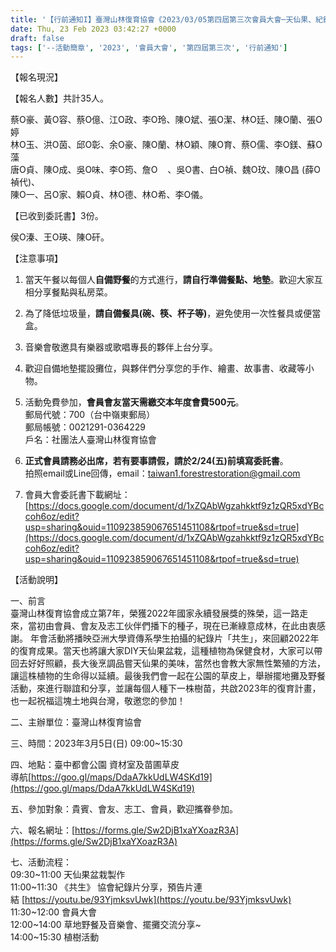 ```yaml
---
title: '【行前通知I】臺灣山林復育協會《2023/03/05第四屆第三次會員大會─天仙果、紀錄片、擺攤、野餐、植樹活動》'
date: Thu, 23 Feb 2023 03:42:27 +0000
draft: false
tags: ['--活動簡章', '2023', '會員大會', '第四屆第三次', '行前通知']
---
```


【報名現況】

【報名人數】共計35人。

蔡O豪、黃O容、蔡O億、江O政、李O玲、陳O斌、張O潔、林O廷、陳O蘭、張O婷  
林O玉、洪O茵、邱O彰、余O豪、陳O蘭、林O穎、陳O育、蔡O儒、李O鎂、蘇O藻  
唐O貞、陳O成、吳O味、李O筠、詹O    、吳O書、白O禎、魏O玟、陳O昌 (薛O禎代)、  
陳O一、呂O家、賴O貞、林O德、林O希、李O儀。

【已收到委託書】3份。

侯O溱、王O瑛、陳O矸。

【注意事項】

1.  當天午餐以每個人**自備野餐**的方式進行，**請自行準備餐點、地墊**。歡迎大家互相分享餐點與私房菜。  
    
2.  為了降低垃圾量，**請自備餐具(碗、筷、杯子等)**，避免使用一次性餐具或便當盒。  
    
3.  音樂會敬邀具有樂器或歌唱專長的夥伴上台分享。  
    
4.  歡迎自備地墊擺設攤位，與夥伴們分享您的手作、繪畫、故事書、收藏等小物。  
    
5.  活動免費參加，**會員會友當天需繳交本年度會費500元**。  
    郵局代號：700（台中嶺東郵局）  
    郵局帳號：0021291-0364229  
    戶名：社團法人臺灣山林復育協會  
    
6.  **正式會員請務必出席，若有要事請假，請於2/24(五)前填寫委託書**。  
    拍照email或Line回傳，email：[taiwan1.forestrestoration@gmail.com](mailto:taiwan1.forestrestoration@gmail.com)  
    
7.  會員大會委託書下載網址：  
    [https://docs.google.com/document/d/1xZQAbWgzahkktf9z1zQR5xdYBccoh6oz/edit?usp=sharing&ouid=110923859067651451108&rtpof=true&sd=true](https://docs.google.com/document/d/1xZQAbWgzahkktf9z1zQR5xdYBccoh6oz/edit?usp=sharing&ouid=110923859067651451108&rtpof=true&sd=true)

【活動說明】

一、前言  
臺灣山林復育協會成立第7年，榮獲2022年國家永續發展獎的殊榮，這一路走來，當初由會員、會友及志工伙伴們播下的種子，現在已漸綠意成林，在此由衷感謝。 年會活動將播映亞洲大學資傳系學生拍攝的紀錄片「共生」，來回顧2022年的復育成果。當天也將讓大家DIY天仙果盆栽，這種植物為保健食材，大家可以帶回去好好照顧，長大後烹調品嘗天仙果的美味，當然也會教大家無性繁殖的方法，讓這株植物的生命得以延續。最後我們會一起在公園的草皮上，舉辦擺地攤及野餐活動，來進行聯誼和分享，並讓每個人種下一株樹苗，共啟2023年的復育計畫，也一起祝福這塊土地與台灣，敬邀您的參加！  
  
二、主辦單位：臺灣山林復育協會  
  
三、時間：2023年3月5日(日) 09:00~15:30  
  
四、地點：臺中都會公園 資材室及苗圃草皮  
導航[https://goo.gl/maps/DdaA7kkUdLW4SKd19](https://goo.gl/maps/DdaA7kkUdLW4SKd19)  
  
五、參加對象：貴賓、會友、志工、會員，歡迎攜眷參加。  
  
六、報名網址：[https://forms.gle/Sw2DjB1xaYXoazR3A](https://forms.gle/Sw2DjB1xaYXoazR3A)  
  
七、活動流程：  
09:30~11:00 天仙果盆栽製作  
11:00~11:30 《共生》 協會紀錄片分享，預告片連結 [https://youtu.be/93YjmksvUwk](https://youtu.be/93YjmksvUwk)  
11:30~12:00 會員大會  
12:00~14:00 草地野餐及音樂會、擺攤交流分享~  
14:00~15:30 植樹活動